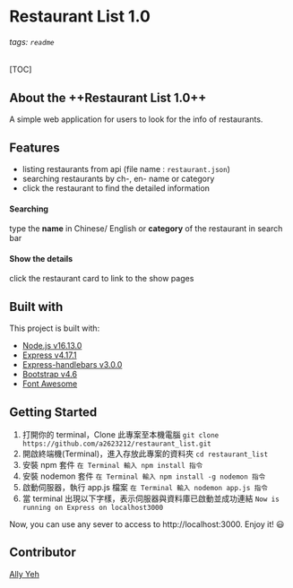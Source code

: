 # Restaurant List 1.0

###### tags: `readme`

[TOC]


## About the ++Restaurant List 1.0++
A simple web application for users to look for the info of restaurants.

## Features
- listing restaurants from api (file name : `restaurant.json`)
- searching restaurants by ch-, en- name or category
- click the restaurant to find the detailed information

#### Searching
type the **name** in Chinese/ English or **category** of the restaurant in search bar

#### Show the details
click the restaurant card to link to the show pages

## Built with
This project is built with:
- [Node.js v16.13.0](https://nodejs.org/en/)
- [Express v4.17.1](https://www.npmjs.com/package/express)
- [Express-handlebars v3.0.0](https://www.npmjs.com/package/express-handlebars)
- [Bootstrap v4.6](https://getbootstrap.com/docs/4.6/getting-started/introduction/)
- [Font Awesome](https://fontawesome.com/)

## Getting Started
1. 打開你的 terminal，Clone 此專案至本機電腦
`git clone https://github.com/a2623212/restaurant_list.git`
3. 開啟終端機(Terminal)，進入存放此專案的資料夾
`cd restaurant_list`
5. 安裝 npm 套件
`在 Terminal 輸入 npm install 指令`
5. 安裝 nodemon 套件
`在 Terminal 輸入 npm install -g nodemon 指令`
6. 啟動伺服器，執行 app.js 檔案
`在 Terminal 輸入 nodemon app.js 指令`
7. 當 terminal 出現以下字樣，表示伺服器與資料庫已啟動並成功連結
`Now is running on Express on localhost3000`

Now, you can use any sever to access to  http://localhost:3000. Enjoy it! :smiley: 

## Contributor
[Ally Yeh](https://github.com/a2623212)

